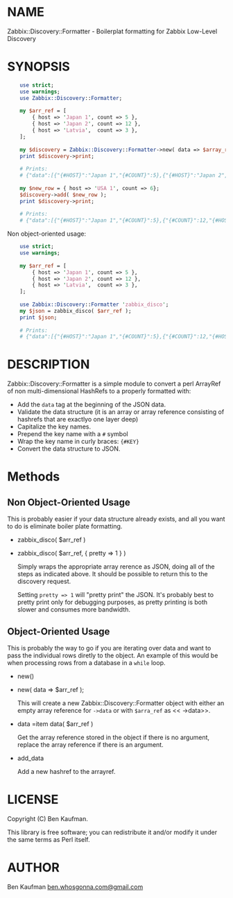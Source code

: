 # NAME

Zabbix::Discovery::Formatter - Boilerplat formatting for Zabbix Low-Level 
Discovery

# SYNOPSIS
```perl
    use strict;
    use warnings;
    use Zabbix::Discovery::Formatter;
    
    my $arr_ref = [
        { host => 'Japan 1', count => 5 },
        { host => 'Japan 2', count => 12 },
        { host => 'Latvia',  count => 3 },
    ];
    
    my $discovery = Zabbix::Discovery::Formatter->new( data => $array_ref );
    print $discovery->print;
    
    # Prints:
    # {"data":[{"{#HOST}":"Japan 1","{#COUNT}":5},{"{#HOST}":"Japan 2","{#COUNT}":12},{"{#HOST}":"Latvia","{#COUNT}":3}]}
    
    my $new_row = { host => 'USA 1', count => 6};
    $discovery->add( $new_row );
    print $discovery->print;
    
    # Prints:
    # {"data":[{"{#HOST}":"Japan 1","{#COUNT}":5},{"{#COUNT}":12,"{#HOST}":"Japan 2"},{"{#HOST}":"Latvia","{#COUNT}":3},{"{#HOST}":"USA 1","{#COUNT}":6}]}
```

Non object-oriented usage: 
```perl
    use strict;
    use warnings;
    
    my $arr_ref = [
        { host => 'Japan 1', count => 5 },
        { host => 'Japan 2', count => 12 },
        { host => 'Latvia',  count => 3 },
    ];
    
    use Zabbix::Discovery::Formatter 'zabbix_disco';
    my $json = zabbix_disco( $arr_ref );
    print $json;
    
    # Prints:
    # {"data":[{"{#HOST}":"Japan 1","{#COUNT}":5},{"{#COUNT}":12,"{#HOST}":"Japan 2"},{"{#HOST}":"Latvia","{#COUNT}":3},{"{#HOST}":"USA 1","{#COUNT}":6}]}
```

# DESCRIPTION

Zabbix::Discovery::Formatter is a simple module to convert a perl ArrayRef of
non multi-dimensional HashRefs to a properly formatted with:

- Add the `data` tag at the beginning of the JSON data.
- Validate the data structure (it is an array or array reference 
consisting of hashrefs that are exactlyo one layer deep)
- Capitalize the key names.
- Prepend the key name with a `#` symbol
- Wrap the key name in curly braces: `{#KEY}`
- Convert the data structure to JSON.

# Methods

## Non Object-Oriented Usage

This is probably easier if your data structure already exists, and all you want
to do is eliminate boiler plate formatting.

- zabbix\_disco( $arr\_ref )
- zabbix\_disco( $arr\_ref, { pretty => 1 } )

    Simply wraps the appropriate array rerence as JSON, doing all of the steps as
    indicated above.  It should be possible to return this to the discovery 
    request. 

    Setting `pretty => 1` will "pretty print" the JSON.  It's probably
    best to pretty print only for debugging purposes, as pretty printing is both 
    slower and consumes more bandwidth.

## Object-Oriented Usage

This is probably the way to go if you are iterating over data and want to pass
the individual rows diretly to the object.  An example of this would be when
processing rows from a database in a `while` loop.

- new()
- new( data => $arr\_ref );

    This will create a new Zabbix::Discovery::Formatter object with either an 
    empty array reference for `->data` or with `$arra_ref` as << ->data>>.

- data
=item data( $arr\_ref )

    Get the array reference stored in the object if there is no argument, replace
    the array reference if there is an argument.

- add\_data

    Add a new hashref to the arrayref.

# LICENSE

Copyright (C) Ben Kaufman.

This library is free software; you can redistribute it and/or modify
it under the same terms as Perl itself.

# AUTHOR

Ben Kaufman <ben.whosgonna.com@gmail.com>
